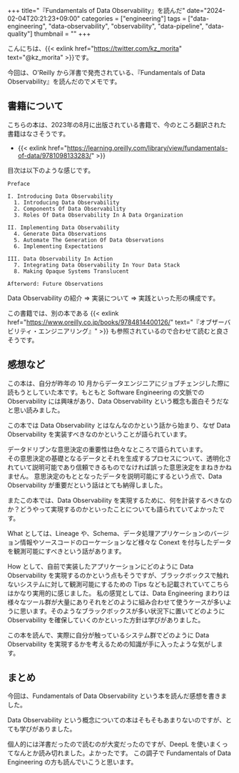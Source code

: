 +++
title="『Fundamentals of Data Observability』を読んだ"
date="2024-02-04T20:21:23+09:00"
categories = ["engineering"]
tags = ["data-engineering", "data-observability", "observability", "data-pipeline", "data-quality"]
thumbnail = ""
+++

こんにちは、{{< exlink href="https://twitter.com/kz_morita" text="@kz_morita" >}}です。

今回は、O'Reilly から洋書で発売されている、『Fundamentals of Data Observability』を読んだのでメモです。


## 書籍について

こちらの本は、2023年の8月に出版されている書籍で、今のところ翻訳された書籍はなさそうです。

- {{< exlink href="https://learning.oreilly.com/library/view/fundamentals-of-data/9781098133283/" >}}


目次は以下のような感じです。

```
Preface

I. Introducing Data Observability
  1. Introducing Data Observability
  2. Components Of Data Observability
  3. Roles Of Data Observability In A Data Organization

II. Implementing Data Observability
  4. Generate Data Observations
  5. Automate The Generation Of Data Observations
  6. Implementing Expectations

III. Data Observability In Action
  7. Integrating Data Observability In Your Data Stack
  8. Making Opaque Systems Translucent

Afterword: Future Observations
```

Data Observability の紹介 => 実装について => 実践といった形の構成です。

この書籍では、別の本である {{< exlink href="https://www.oreilly.co.jp/books/9784814400126/" text="『オブザーバビリティ・エンジニアリング』" >}} も参照されているので合わせて読むと良さそうです。

## 感想など

この本は、自分が昨年の 10 月からデータエンジニアにジョブチェンジした際に読もうとしていた本です。もともと Software Engineering の文脈での Observability には興味があり、Data Observability という概念も面白そうだなと思い読みました。


この本では Data Observability とはなんなのかという話から始まり、なぜ Data Observability を実装すべきなのかということが語られています。

データドリブンな意思決定の重要性は色々なところで語られています。\
その意思決定の基礎となるデータとそれを生成するプロセスについて、透明化されていて説明可能であり信頼できるものでなければ誤った意思決定をまねきかねません。
意思決定のもととなったデータを説明可能にするという点で、Data Observability が重要だという話はとても納得しました。


またこの本では、Data Observability を実現するために、何を計装するべきなのか？どうやって実現するのかといったことについても語られていてよかったです。

What としては、Lineage や、Schema、データ処理アプリケーションのバージョン情報やソースコードのローケーションなど様々な Conext を付与したデータを観測可能にすべきという話があります。

How として、自前で実装したアプリケーションにどのように Data Observability を実現するのかという点もそうですが、ブラックボックスで触れないシステムに対して観測可能にするための Tips なども記載されていてこちらはかなり実用的に感じました。
私の感覚としては、Data Engineering まわりは様々なツール群が大量にありそれをどのように組み合わせて使うケースが多いように思います。そのようなブラックボックスが多い状況下に置いてどのように Observability を確保していくのかといった方針は学びがありました。

この本を読んで、実際に自分が触っているシステム群でどのように Data Observability を実現するかを考えるための知識が手に入ったような気がします。

## まとめ

今回は、Fundamentals of Data Observability という本を読んだ感想を書きました。

Data Observability という概念についての本はそもそもあまりないのですが、とても学びがありました。

個人的には洋書だったので読むのが大変だったのですが、DeepL を使いまくってなんとか読み切れました。よかったです。
この調子で Fundamentals of Data Engineering の方も読んでいこうと思います。
